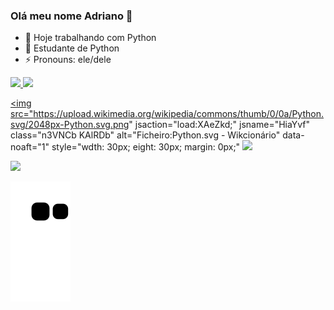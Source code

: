 ### Olá meu nome Adriano 👋  
- 🔭 Hoje trabalhando com Python
- 🌱 Estudante de Python
- ⚡ Pronouns: ele/dele 

<div>
  <a href="https://github.com/adrianojose706">
  <img height="180em" src="https://github-readme-stats.vercel.app/api?username=adrianojose706&show_icons=true&theme=midnight-purple&include_all_commits=true&count_private=true"/>
  <img height="180em" src="https://github-readme-stats.vercel.app/api/top-langs/?username=adrianojose706&layout=compact&langs_count=7&theme=midnight-purple"/>
</div>
  
<img src="https://upload.wikimedia.org/wikipedia/commons/thumb/0/0a/Python.svg/2048px-Python.svg.png" jsaction="load:XAeZkd;" jsname="HiaYvf" class="n3VNCb KAlRDb" alt="Ficheiro:Python.svg - Wikcionário" data-noaft="1" style="wdth: 30px; eight: 30px; margin: 0px;"
     <a href = "mailto:adri51@outlook.com.br "><img src="https://img.shields.io/badge/-Gmail-%23333?style=for-the-badge&logo=gmail&logoColor=white" target="_blank"></a>
    
  <a href="https://www.linkedin.com/in/adriano-jos%C3%A9-582856181/" target="_blank"><img src="https://img.shields.io/badge/-LinkedIn-%230077B5?style=for-the-badge&logo=linkedin&logoColor=white" target="_blank"></a> 

  ![Snake animation](https://github.com/adrianojose706/adrianojose706/blob/output/github-contribution-grid-snake.svg)
